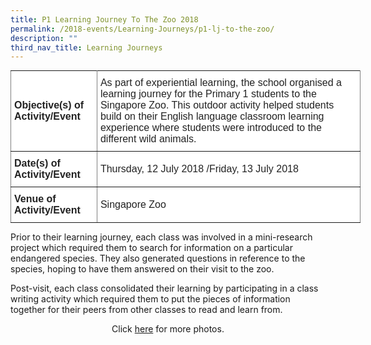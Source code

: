 ```yaml
---
title: P1 Learning Journey To The Zoo 2018
permalink: /2018-events/Learning-Journeys/p1-lj-to-the-zoo/
description: ""
third_nav_title: Learning Journeys
---
```

<style type="text/css">
.tg  {border-collapse:collapse;border-spacing:0;margin:0px auto;}
.tg td{border-color:black;border-style:solid;border-width:1px;font-family:Arial, sans-serif;font-size:14px;
  overflow:hidden;padding:10px 5px;word-break:normal;}
.tg th{border-color:black;border-style:solid;border-width:1px;font-family:Arial, sans-serif;font-size:14px;
  font-weight:normal;overflow:hidden;padding:10px 5px;word-break:normal;}
.tg .tg-kdpx{background-color:#FFF;border-color:inherit;color:#222;font-size:16px;text-align:left;vertical-align:middle}
.tg .tg-x4x2{background-color:#FFF;border-color:inherit;color:#222;font-size:16px;font-weight:bold;text-align:left;
  vertical-align:middle}
</style>
<table class="tg" style="undefined;table-layout: fixed; width: 560px">
<colgroup>
<col style="width: 138px">
<col style="width: 422px">
</colgroup>
<tbody>
  <tr>
    <td class="tg-x4x2">Objective(s) of Activity/Event</td>
    <td class="tg-kdpx">As part of experiential learning, the school organised a learning journey for the Primary 1 students to the Singapore Zoo. This outdoor activity helped students build on their English language classroom learning experience where students were introduced to the different wild animals.</td>
  </tr>
  <tr>
    <td class="tg-x4x2">Date(s) of Activity/Event</td>
    <td class="tg-kdpx">Thursday, 12 July 2018 /Friday, 13 July 2018</td>
  </tr>
  <tr>
    <td class="tg-x4x2">Venue of Activity/Event</td>
    <td class="tg-kdpx">Singapore Zoo</td>
  </tr>
</tbody>
</table>

Prior to their learning journey, each class was involved in a mini-research project which required them to search for information on a particular endangered species. They also generated questions in reference to the species, hoping to have them answered on their visit to the zoo. 

Post-visit, each class consolidated their learning by participating in a class writing activity which required them to put the pieces of information together for their peers from other classes to read and learn from.    

<center>Click <a href="https://www.flickr.com/photos/142848383@N02/albums/72157673148331348">here</a> for more photos.</center>